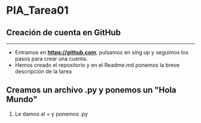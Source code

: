 # PIA_Tarea01
## Creación de cuenta en GitHub
---
- Entramos en **https://github.com**, pulsamos en sing up y seguimos los pasos para crear una cuenta.
- Hemos creado el repositorio y en el Readme.md ponemos la breve descripción de la tarea
## Creamos un archivo .py y ponemos un "Hola Mundo"
1. Le damos al + y ponemos .py

